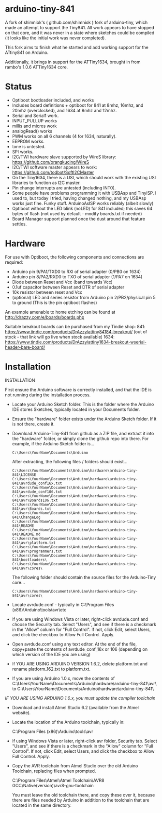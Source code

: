 arduino-tiny-841
============

A fork of shimniok's ( github.com/shimniok ) fork of arduino-tiny, which made an attempt to support the Tiny841. All work appears to have stopped on that core, and it was never in a state where sketches could be compiled (it looks like the initial work was never completed). 

This fork aims to finish what he started and add working support for the ATtiny841 on Arduino. 

Additionally, it brings in support for the ATTiny1634, brought in from rambo's 1.0.6 ATTiny1634 core. 

Status
===========

* Optiboot bootloader included, and works
* Includes board definitions + optiboot for 841 at 8mhz,  16mhz, and 20mhz (overclocked), and 1634 at 8mhz and 12mhz.
* Serial and Serial1 work. 
* INPUT_PULLUP works
* millis and micros work
* analogRead() works
* PWM works on all 6 channels (4 for 1634, naturally). 
* EEPROM works.
* tone is untested. 
* SPI works. 
* I2C/TWI hardware slave supported by WireS library: https://github.com/orangkucing/WireS
* I2C/TWI software master appears to work: https://github.com/todbot/SoftI2CMaster
* On the Tiny1634, there is a USI, which should work with the existing USI libraries to function as I2C master. 
* Pin change interrupts are untested (including INT0).
* Some people have problems programming it with USBAsp and TinyISP. I used to, but today I tried, having changed nothing, and my USBAsp works just fine. Funky stuff. ArduinoAsISP works reliably (albeit slowly)
* Optiboot without the LED blink (noLED) for 841 included; this saves 64 bytes of flash (not used by default - modify boards.txt if needed)
* Board Manager support planned once the dust around that feature settles. 


Hardware
============

For use with Optiboot, the following components and connections are required:
* Arduino pin 9/PA1/TXD0 to RXI of serial adapter (0/PB0 on 1634)
* Arduino pin 8/PA2/RXD0 to TXO of serial adapter (1/PA7 on 1634)
* Diode between Reset and Vcc (band towards Vcc)
* 0.1uf capacitor between Reset and DTR of serial adapter
* 10k resistor between reset and Vcc
* (optional) LED and series resistor from Arduino pin 2/PB2/physical pin 5 to ground (This is the pin optiboot flashes)

An example amenable to home etching can be found at http://drazzy.com/e/boards/boards.php

Suitable breakout boards can be purchased from my Tindie shop:
841: https://www.tindie.com/products/DrAzzy/attiny84184-breakout/ (out of stock - that link will go live when stock available)
1634: https://www.tindie.com/products/DrAzzy/attiny1634-breakout-wserial-header-bare-board/

Installation
============

INSTALLATION

First ensure the Arduino software is correctly installed, and that the IDE is not running during the installation process. 


* Locate your Arduino Sketch folder.  This is the folder where the Arduino IDE
  stores Sketches, typically located in your Documents folder. 

* Ensure the "hardware" folder exists under the Arduino Sketch folder. If it is not there, create it. 

* Download Arduino-Tiny-841 from github as a ZIP file, and extract it into the 
  "hardware" folder, or simply clone the github repo into there.  For example,
  if the Arduino Sketch folder is...

      C:\Users\YourName\Documents\Arduino

  After extracting, the following files / folders should exist...

      C:\Users\YourName\Documents\Arduino\hardware\arduino-tiny-841\LICENSE
      C:\Users\YourName\Documents\Arduino\hardware\arduino-tiny-841\avrdude_conf16x.txt
      C:\Users\YourName\Documents\Arduino\hardware\arduino-tiny-841\avrdude_conf106.txt
      C:\Users\YourName\Documents\Arduino\hardware\arduino-tiny-841\avr\Boards106.txt
      C:\Users\YourName\Documents\Arduino\hardware\arduino-tiny-841\avr\Boards.txt
      C:\Users\YourName\Documents\Arduino\hardware\arduino-tiny-841\ChangeLog
      C:\Users\YourName\Documents\Arduino\hardware\arduino-tiny-841\README
      C:\Users\YourName\Documents\Arduino\hardware\arduino-tiny-841\README.md
      C:\Users\YourName\Documents\Arduino\hardware\arduino-tiny-841\avr\platform.txt
      C:\Users\YourName\Documents\Arduino\hardware\arduino-tiny-841\avr\programmers.txt
      C:\Users\YourName\Documents\Arduino\hardware\arduino-tiny-841\bootloaders\
      C:\Users\YourName\Documents\Arduino\hardware\arduino-tiny-841\avr\cores\

  The following folder should contain the source files for the Arduino-Tiny
  core...

      C:\Users\YourName\Documents\Arduino\hardware\arduino-tiny-841\avr\cores\

* Locate avrdude.conf - typically in 
  C:\Program Files (x86)\Arduino\tools\avr\etc 

* If you are using Windows Vista or later, right-click avrdude.conf and
  choose the Security tab. Select "Users", and see if there is a checkmark 
  in the "Allow" column for "Full Control". If not, click Edit, select Users, 
  and click the checkbox to Allow Full Control. Apply.

* Open avrdude.conf using any text editor. At the end of the file, copy+paste the contents of avrdude_conf_16x or 106 (depending on which version of the IDE you are using)

* If YOU ARE USING ARDUINO VERSION 1.6.2, delete platform.txt and rename platform_162.txt to platform.txt. 

* If you are using Arduino 1.0.x, move the contents of C:\Users\YourName\Documents\Arduino\hardware\arduino-tiny-841\avr\ to C:\Users\YourName\Documents\Arduino\hardware\arduino-tiny-841\ 

*IF YOU ARE USING ARDUINO 1.0.x, you must update the compiler toolchain* 
  
* Download and install Atmel Studio 6.2 (available from the Atmel website). 

* Locate the location of the Arduino toolchain, typically in:

  C:\Program Files (x86)\Arduino\tools\avr

* If using Windows Vista or later, right-click avr folder, Security tab. 
  Select "Users", and see if there is a checkmark in the "Allow" column for
  "Full Control". If not, click Edit, select Users, and click the checkbox
  to Allow Full Control. Apply.

* Copy the AVR toolchain from Atmel Studio over the old Arduino Toolchain, 
  replacing files when prompted. 

  C:\Program Files\Atmel\Atmel Toolchain\AVR8 GCC\Native\(version)\avr8-gnu-toolchain

  You must leave the old toolchain there, and copy these over it, because
  there are files needed by Arduino in addition to the toolchain that are
  located in the same directory. 
